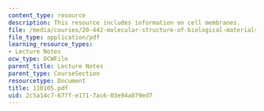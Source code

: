 ```yaml
---
content_type: resource
description: This resource includes information on cell membranes.
file: /media/courses/20-442-molecular-structure-of-biological-materials-be-442-fall-2005/2c5a14c7677fe1717ac603e94a879ed7_110105.pdf
file_type: application/pdf
learning_resource_types:
- Lecture Notes
ocw_type: OCWFile
parent_title: Lecture Notes
parent_type: CourseSection
resourcetype: Document
title: 110105.pdf
uid: 2c5a14c7-677f-e171-7ac6-03e94a879ed7
---
```

